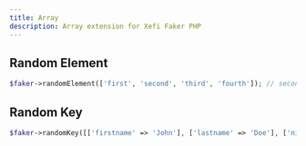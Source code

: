 ```yaml
---
title: Array
description: Array extension for Xefi Faker PHP
---
```


## Random Element

```php
$faker->randomElement(['first', 'second', 'third', 'fourth']); // second
```

## Random Key

```php
$faker->randomKey([['firstname' => 'John'], ['lastname' => 'Doe'], ['nickname' => 'Johnny'], ['login' => 'j.doe']]); // nickname
```
